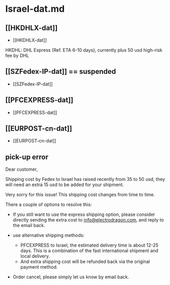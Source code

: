 
# Israel-dat.md

## [[HKDHLX-dat]]

- [[HKDHLX-dat]]

HKDHL: DHL Express (Ref. ETA 6-10 days), currently plus 50 usd high-risk fee by DHL


## [[SZFedex-IP-dat]] == suspended 

- [[SZFedex-IP-dat]]

## [[PFCEXPRESS-dat]]

- [[PFCEXPRESS-dat]]

## [[EURPOST-cn-dat]]

- [[EURPOST-cn-dat]]



## pick-up error 

Dear customer,

Shipping cost by Fedex to Israel has raised recently from 35 to 50 usd, they will need an extra 15 usd to be added for your shipment.

Very sorry for this issue! This shipping cost changes from time to time.

There a couple of options to resolve this:

- If you still want to use the express shipping option, please consider directly sending the extra cost to info@electrodragon.com, and reply to the email back.

- use alternative shipping methods:

    - PFCEXPRESS to Israel, the estimated delivery time is about 12-25 days. This is a combination of the fast international shipment and local delivery.
    - And extra shipping cost will be refunded back via the original payment method.

- Order cancel, please simply let us know by email back.